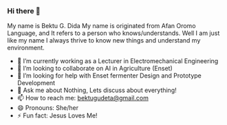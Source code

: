 ### Hi there 👋
My name is Bektu G. Dida
My name is originated from Afan Oromo Language, and It refers to a person who knows/understands. Well I am just like my name I always thrive to know new things and understand my environment. 
- 🔭 I’m currently working as a Lecturer in Electromechanical Engineering  
- 👯 I’m looking to collaborate on AI in Agriculture (Enset)
- 🤔 I’m looking for help with Enset fermenter Design and Prototype Development
- 💬 Ask me about Nothing, Lets discuss about everything! 
- 📫 How to reach me: bektugudeta@gmail.com
- 😄 Pronouns: She/her
- ⚡ Fun fact: Jesus Loves Me!

